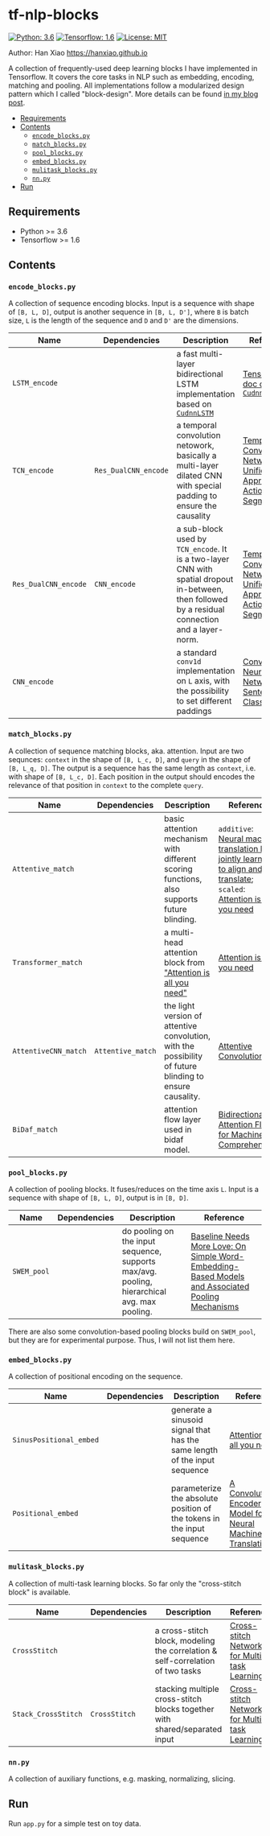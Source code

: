 # tf-nlp-blocks
[![Python: 3.6](https://img.shields.io/badge/Python-3.6-brightgreen.svg)](https://opensource.org/licenses/MIT)    [![Tensorflow: 1.6](https://img.shields.io/badge/Tensorflow-1.6-brightgreen.svg)](https://opensource.org/licenses/MIT)  [![License: MIT](https://img.shields.io/badge/License-MIT-yellow.svg)](https://opensource.org/licenses/MIT)


Author: Han Xiao https://hanxiao.github.io


A collection of frequently-used deep learning blocks I have implemented in Tensorflow. It covers the core tasks in NLP such as embedding, encoding, matching and pooling. All implementations follow a modularized design pattern which I called "block-design". More details can be found [in my blog post](https://hanxiao.github.io/2018/06/25/4-Encoding-Blocks-You-Need-to-Know-Besides-LSTM-RNN-in-Tensorflow/).

  * [Requirements](#requirements)
  * [Contents](#contents)
    + [`encode_blocks.py`](#-encode-blockspy-)
    + [`match_blocks.py`](#-match-blockspy-)
    + [`pool_blocks.py`](#-pool-blockspy-)
    + [`embed_blocks.py`](#-embed-blockspy-)
    + [`mulitask_blocks.py`](#-mulitask-blockspy-)
    + [`nn.py`](#-nnpy-)
  * [Run](#run)


## Requirements

- Python >= 3.6
- Tensorflow >= 1.6

## Contents

### `encode_blocks.py`
A collection of sequence encoding blocks. Input is a sequence with shape of `[B, L, D]`, output is another sequence in `[B, L, D']`, where `B` is batch size, `L` is the length of the sequence and `D` and `D'` are the dimensions.

| Name  | Dependencies| Description | Reference |
| --- | --- |--- |--- |
| `LSTM_encode`| | a fast multi-layer bidirectional LSTM implementation based on [`CudnnLSTM`](https://www.tensorflow.org/api_docs/python/tf/contrib/cudnn_rnn/CudnnLSTM#call) | [Tensorflow doc on `CudnnLSTM`](https://www.tensorflow.org/api_docs/python/tf/contrib/cudnn_rnn/CudnnLSTM#call)|
| `TCN_encode` | `Res_DualCNN_encode`| a temporal convolution netowork, basically a multi-layer dilated CNN with special padding to ensure the causality| [Temporal Convolutional Networks: A Unified Approach to Action Segmentation](https://arxiv.org/abs/1608.08242)|
| `Res_DualCNN_encode` |`CNN_encode`| a sub-block used by `TCN_encode`. It is a two-layer CNN with spatial dropout in-between, then followed by a residual connection and a layer-norm.| [Temporal Convolutional Networks: A Unified Approach to Action Segmentation](https://arxiv.org/abs/1608.08242)|
| `CNN_encode` | | a standard `conv1d` implementation on `L` axis, with the possibility to set different paddings | [Convolutional Neural Networks for Sentence Classification](https://arxiv.org/abs/1408.5882)|

### `match_blocks.py`
A collection of sequence matching blocks, aka. attention. Input are two sequnces: `context` in the shape of `[B, L_c, D]`, and `query` in the shape of `[B, L_q, D]`. The output is a sequence has the same length as `context`, i.e. with shape of `[B, L_c, D]`. Each position in the output should encodes the relevance of that position in `context` to the complete `query`.

| Name  | Dependencies | Description | Reference |
| --- | --- |--- |--- |
|`Attentive_match`| |basic attention mechanism with different scoring functions, also supports future blinding.| `additive`: [Neural machine translation by jointly learning to align and translate](https://arxiv.org/abs/1409.0473); `scaled`: [Attention is all you need](https://arxiv.org/pdf/1706.03762.pdf)| 
|`Transformer_match`| |a multi-head attention block from ["Attention is all you need"](https://arxiv.org/pdf/1706.03762.pdf)| [Attention is all you need](https://arxiv.org/pdf/1706.03762.pdf)|
|`AttentiveCNN_match`| `Attentive_match`|the light version of attentive convolution, with the possibility of future blinding to ensure causality. | [Attentive Convolution](https://arxiv.org/pdf/1710.00519)
|`BiDaf_match`| |attention flow layer used in bidaf model. | [Bidirectional Attention Flow for Machine Comprehension](https://arxiv.org/abs/1611.01603)|

### `pool_blocks.py`
A collection of pooling blocks. It fuses/reduces on the time axis `L`. Input is a sequence with shape of `[B, L, D]`, output is in `[B, D]`.

| Name  | Dependencies | Description | Reference |
| --- | --- |--- |--- |
|`SWEM_pool`| | do pooling on the input sequence, supports max/avg. pooling, hierarchical avg. max pooling. | [Baseline Needs More Love: On Simple Word-Embedding-Based Models and Associated Pooling Mechanisms](https://arxiv.org/abs/1805.09843) |

There are also some convolution-based pooling blocks build on `SWEM_pool`, but they are for experimental purpose. Thus, I will not list them here.

### `embed_blocks.py`
A collection of positional encoding on the sequence.

| Name  | Dependencies | Description | Reference |
| --- | --- |--- |--- |
|`SinusPositional_embed`| | generate a sinusoid signal that has the same length of the input sequence | [Attention is all you need](https://arxiv.org/pdf/1706.03762.pdf)|
|`Positional_embed`| |parameterize the absolute position of the tokens in the input sequence | [A Convolutional Encoder Model for Neural Machine Translation](https://arxiv.org/pdf/1611.02344.pdf)|

### `mulitask_blocks.py`
A collection of multi-task learning blocks. So far only the "cross-stitch block" is available.

| Name  | Dependencies | Description | Reference |
| --- | --- |--- |--- |
|`CrossStitch`||a cross-stitch block, modeling the correlation & self-correlation of two tasks| [Cross-stitch Networks for Multi-task Learning](https://arxiv.org/pdf/1604.03539)|
|`Stack_CrossStitch`|`CrossStitch`|stacking multiple cross-stitch blocks together with shared/separated input| [Cross-stitch Networks for Multi-task Learning](https://arxiv.org/pdf/1604.03539)|


### `nn.py`
A collection of auxiliary functions, e.g. masking, normalizing, slicing. 


## Run 

Run `app.py` for a simple test on toy data.